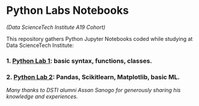 # Python Labs Notebooks
*(Data ScienceTech Institute A19 Cohort)*

This repository gathers Python Jupyter Notebooks coded while studying at Data ScienceTech Institute:

### 1. [Python Lab 1](https://github.com/lisakoppe/DSTI-Python_Labs/blob/master/Python-Labs_Notebooks/Python-Lab-1.ipynb): basic syntax, functions, classes.
### 2. [Python Lab 2](https://github.com/lisakoppe/DSTI-Python_Labs/blob/master/Python-Labs_Notebooks/Python-Lab-2.py): Pandas, Scikitlearn, Matplotlib, basic ML.

*Many thanks to DSTI alumni Assan Sanogo for generously sharing his knowledge and experiences.*
